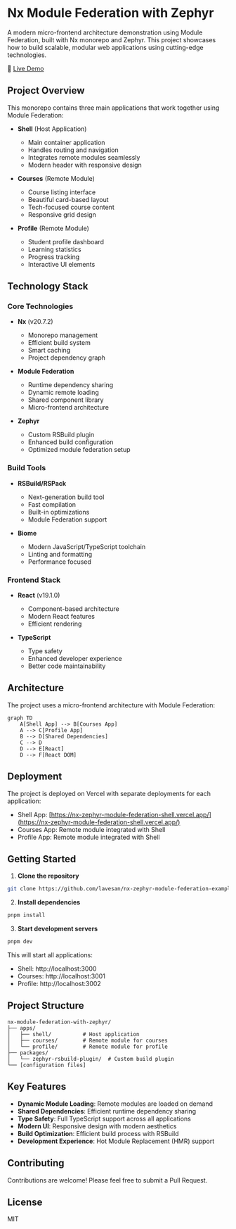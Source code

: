 # Nx Module Federation with Zephyr

A modern micro-frontend architecture demonstration using Module Federation, built with Nx monorepo and Zephyr. This project showcases how to build scalable, modular web applications using cutting-edge technologies.

🔗 [Live Demo](https://nx-zephyr-module-federation-shell.vercel.app/)

## Project Overview

This monorepo contains three main applications that work together using Module Federation:

- **Shell** (Host Application)

  - Main container application
  - Handles routing and navigation
  - Integrates remote modules seamlessly
  - Modern header with responsive design

- **Courses** (Remote Module)

  - Course listing interface
  - Beautiful card-based layout
  - Tech-focused course content
  - Responsive grid design

- **Profile** (Remote Module)
  - Student profile dashboard
  - Learning statistics
  - Progress tracking
  - Interactive UI elements

## Technology Stack

### Core Technologies

- **Nx** (v20.7.2)

  - Monorepo management
  - Efficient build system
  - Smart caching
  - Project dependency graph

- **Module Federation**

  - Runtime dependency sharing
  - Dynamic remote loading
  - Shared component library
  - Micro-frontend architecture

- **Zephyr**
  - Custom RSBuild plugin
  - Enhanced build configuration
  - Optimized module federation setup

### Build Tools

- **RSBuild/RSPack**

  - Next-generation build tool
  - Fast compilation
  - Built-in optimizations
  - Module Federation support

- **Biome**
  - Modern JavaScript/TypeScript toolchain
  - Linting and formatting
  - Performance focused

### Frontend Stack

- **React** (v19.1.0)

  - Component-based architecture
  - Modern React features
  - Efficient rendering

- **TypeScript**
  - Type safety
  - Enhanced developer experience
  - Better code maintainability

## Architecture

The project uses a micro-frontend architecture with Module Federation:

```mermaid
graph TD
    A[Shell App] --> B[Courses App]
    A --> C[Profile App]
    B --> D[Shared Dependencies]
    C --> D
    D --> E[React]
    D --> F[React DOM]
```

## Deployment

The project is deployed on Vercel with separate deployments for each application:

- Shell App: [https://nx-zephyr-module-federation-shell.vercel.app/](https://nx-zephyr-module-federation-shell.vercel.app/)
- Courses App: Remote module integrated with Shell
- Profile App: Remote module integrated with Shell

## Getting Started

1. **Clone the repository**

```bash
git clone https://github.com/lavesan/nx-zephyr-module-federation-example.git
```

2. **Install dependencies**

```bash
pnpm install
```

3. **Start development servers**

```bash
pnpm dev
```

This will start all applications:

- Shell: http://localhost:3000
- Courses: http://localhost:3001
- Profile: http://localhost:3002

## Project Structure

```
nx-module-federation-with-zephyr/
├── apps/
│   ├── shell/          # Host application
│   ├── courses/        # Remote module for courses
│   └── profile/        # Remote module for profile
├── packages/
│   └── zephyr-rsbuild-plugin/  # Custom build plugin
└── [configuration files]
```

## Key Features

- **Dynamic Module Loading**: Remote modules are loaded on demand
- **Shared Dependencies**: Efficient runtime dependency sharing
- **Type Safety**: Full TypeScript support across all applications
- **Modern UI**: Responsive design with modern aesthetics
- **Build Optimization**: Efficient build process with RSBuild
- **Development Experience**: Hot Module Replacement (HMR) support

## Contributing

Contributions are welcome! Please feel free to submit a Pull Request.

## License

MIT
